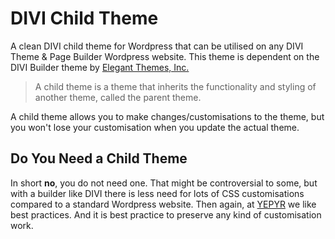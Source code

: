 # DIVI Child Theme

A clean DIVI child theme for Wordpress that can be utilised on any DIVI Theme & Page Builder Wordpress website. This theme is dependent on the DIVI Builder theme by [Elegant Themes, Inc.](https://www.elegantthemes.com/)

> A child theme is a theme that inherits the functionality and styling of another theme, called the parent theme.

A child theme allows you to make changes/customisations to the theme, but you won't lose your customisation when you update the actual theme.

## Do You Need a Child Theme

In short **no**, you do not need one. That might be controversial to some, but with a builder like DIVI there is less need for lots of CSS customisations compared to a standard Wordpress website. Then again, at [YEPYR](https://www.yepyr.com) we like best practices. And it is best practice to preserve any kind of customisation work.
